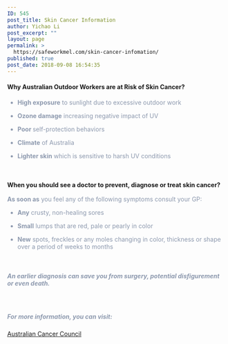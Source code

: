 ```yaml
---
ID: 545
post_title: Skin Cancer Information
author: Yichao Li
post_excerpt: ""
layout: page
permalink: >
  https://safeworkmel.com/skin-cancer-infomation/
published: true
post_date: 2018-09-08 16:54:35
---
```

<h4><strong>Why Australian Outdoor Workers are at Risk of Skin Cancer?</strong></h4><ul style="color: #8d99ae;"><li><b>High exposure</b> to sunlight due to excessive outdoor work</li></ul><ul style="color: #8d99ae;"><li><b>Ozone damage</b> increasing negative impact of UV</li></ul><ul style="color: #8d99ae;"><li><b>Poor </b>self-protection behaviors</li></ul><ul style="color: #8d99ae;"><li><b>Climate</b> of Australia</li></ul><ul style="color: #8d99ae;"><li><b>Lighter skin</b> which is sensitive to harsh UV conditions</li></ul><p> </p><h4 style="margin-bottom: 16px;"><strong>When you should see a doctor to prevent, diagnose or treat skin cancer?</strong></h4><p style="color: #8d99ae;"><b>As soon as</b> you feel any of the following symptoms consult your GP:</p><ul style="color: #8d99ae;"><li><b>Any</b> crusty, non-healing sores</li></ul><ul style="color: #8d99ae;"><li><b>Small</b> lumps that are red, pale or pearly in color</li></ul><ul style="color: #8d99ae;"><li><b>New</b> spots, freckles or any moles changing in color, thickness or shape over a period of weeks to months</li></ul> <h5 style="margin-bottom: 16px; color: #8d99ae;"><strong>An earlier diagnosis can save you from surgery, potential disfigurement or even death.</strong></h5>		
		<h5 style="color: #8d99ae;"> </h5><h5 style="color: #8d99ae;">For more information, you can visit:</h5><p style="color: #8d99ae;"><a href="https://www.cancer.org.au/about-cancer/types-of-cancer/skin-cancer.html" target="_blank" rel="noopener">Australian Cancer Council</a></p>